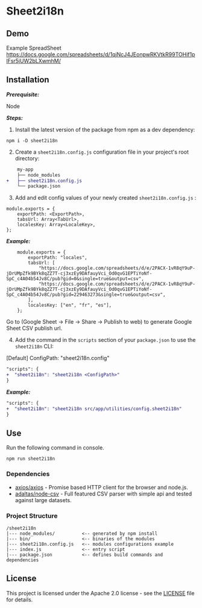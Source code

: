 # Sheet2i18n

## Demo

Example SpreadSheet
https://docs.google.com/spreadsheets/d/1qjNcJ4JEonpwRKVtkR99TOHif1plFsr5jUW2bLXwmhM/


## Installation

***Prerequisite:***

Node

***Steps:***

1. Install the latest version of the package from npm as a dev dependency:

```
npm i -D sheet2i18n
```

2. Create a `sheet2i18n.config.js` configuration file in your project's root directory:

```diff
    my-app
    ├── node_modules
+   ├── sheet2i18n.config.js
    └── package.json
```

3. Add and edit config values of your newly created `sheet2i18n.config.js` :

```title="sheet2i18n.config.js"
module.exports = {
    exportPath: <ExportPath>,
    tabsUrl: Array<TabUrl>,
    localesKey: Array<LocaleKey>,
};
```

***Example:***

```title="sheet2i18n.config.js"
    module.exports = {
        exportPath: "locales",
        tabsUrl: [
            "https://docs.google.com/spreadsheets/d/e/2PACX-1vR8qY9uP-jDrUMpZfk9BYk8qZZ7T-cj3xzEy9DAfauyVci_Od0qvG1EPTiYoNf-SpC_c4A04b54Jv8C/pub?gid=0&single=true&output=csv",
            "https://docs.google.com/spreadsheets/d/e/2PACX-1vR8qY9uP-jDrUMpZfk9BYk8qZZ7T-cj3xzEy9DAfauyVci_Od0qvG1EPTiYoNf-SpC_c4A04b54Jv8C/pub?gid=229463273&single=true&output=csv",
        ],
        localesKey: ["en", "fr", "es"],
    };
```

Go to (Google Sheet -> File -> Share -> Publish to web) to generate Google Sheet CSV publish url. 

4. Add the command in the `scripts` section of your `package.json` to use the `sheet2i18n` CLI:

[Default] ConfigPath: "sheet2i18n.config"

```diff title="package.json"
"scripts": {
+  "sheet2i18n": "sheet2i18n <ConfigPath>"
}
```

***Example:***

```diff title="package.json"
"scripts": {
+  "sheet2i18n": "sheet2i18n src/app/utilities/config.sheet2i18n"
}
```

## Use

Run the following command in console.

```
npm run sheet2i18n
```

### Dependencies

* [axios/axios](https://github.com/axios/axios) - Promise based HTTP client for the browser and node.js.
* [adaltas/node-csv](https://github.com/adaltas/node-csv) - Full featured CSV parser with simple api and tested against large datasets.


### Project Structure

    /sheet2i18n
    |--- node_modules/          <-- generated by npm install
    |--- bin/                   <-- binaries of the modules
    |--- sheet2i18n.config.js   <-- modules configurations example
    |--- index.js               <-- entry script
    |--- package.json           <-- defines build commands and dependencies


## License

This project is licensed under the Apache 2.0 license - see the
[LICENSE](LICENSE) file for details.
